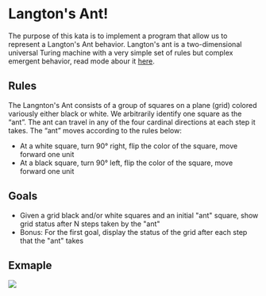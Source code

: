 # Langton's Ant!

The purpose of this kata is to implement a program that allow us to represent a Langton's Ant behavior. Langton's ant is a two-dimensional universal Turing machine with a very simple set of rules but complex emergent behavior, read mode abour it [here](https://en.wikipedia.org/wiki/Langton%27s_ant).

## Rules
The Langnton's Ant consists of a group of squares on a plane (grid) colored variously either black or white. We arbitrarily identify one square as the “ant”. The ant can travel in any of the four cardinal directions at each step it takes. The “ant” moves according to the rules below:

- At a white square, turn 90° right, flip the color of the square, move forward one unit
- At a black square, turn 90° left, flip the color of the square, move forward one unit

## Goals
- Given a grid black and/or white squares and an initial "ant" square, show grid status after N steps taken by the "ant"
- Bonus: For the first goal, display the status of the grid after each step that the "ant" takes

## Exmaple
 ![](../../../../../../resources/langtons-ant-animated.gif)